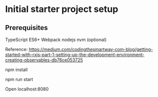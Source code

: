 # Initial starter project setup

## Prerequisites
TypeScript
ES6+
Webpack
nodejs
nvm (optional)

Reference: https://medium.com/codingthesmartway-com-blog/getting-started-with-rxjs-part-1-setting-up-the-development-environment-creating-observables-db76ce053725

npm install 

npm run start

Open localhost:8080




